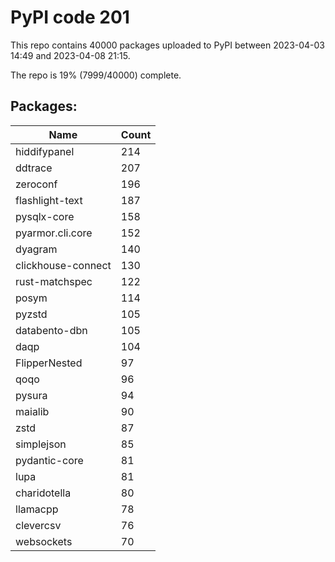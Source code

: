 # PyPI code 201

This repo contains 40000 packages uploaded to PyPI between 
2023-04-03 14:49 and 2023-04-08 21:15.

The repo is 19% (7999/40000) complete.

## Packages:

| Name  | Count |
| ----- | ----- |
| hiddifypanel | 214 |
| ddtrace | 207 |
| zeroconf | 196 |
| flashlight-text | 187 |
| pysqlx-core | 158 |
| pyarmor.cli.core | 152 |
| dyagram | 140 |
| clickhouse-connect | 130 |
| rust-matchspec | 122 |
| posym | 114 |
| pyzstd | 105 |
| databento-dbn | 105 |
| daqp | 104 |
| FlipperNested | 97 |
| qoqo | 96 |
| pysura | 94 |
| maialib | 90 |
| zstd | 87 |
| simplejson | 85 |
| pydantic-core | 81 |
| lupa | 81 |
| charidotella | 80 |
| llamacpp | 78 |
| clevercsv | 76 |
| websockets | 70 |


